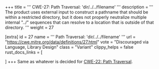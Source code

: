 +++
title = '''
CWE-27: Path Traversal: 'dir/../../filename'
'''
description	= '''
The product uses external input to construct a pathname that should be within a restricted directory, but it does not properly neutralize multiple internal "../" sequences that can resolve to a location that is outside of that directory.
'''
weight = 27

[extra]
id = 27
name = '''
Path Traversal: 'dir/../../filename'
'''
url = "https://cwe.mitre.org/data/definitions/27.html"
vote = "Discouraged via Language, Library Design"
class = "Variant"
clippy_helps = false
rust_docs_links = [

]
+++
Same as whatever is decided for [CWE-22: Path Traversal](/rust-are-we-secure-yet/cwes/cwe-22).
